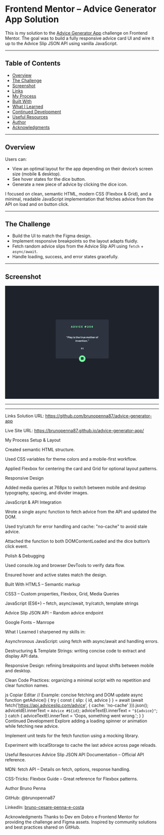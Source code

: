 # Frontend Mentor – Advice Generator App Solution

This is my solution to the [Advice Generator App](https://www.frontendmentor.io/challenges/advice-generator-app-QdUG-13db) challenge on Frontend Mentor. The goal was to build a fully responsive advice card UI and wire it up to the Advice Slip JSON API using vanilla JavaScript.

---

## Table of Contents

- [Overview](#overview)
- [The Challenge](#the-challenge)
- [Screenshot](#screenshot)
- [Links](#links)
- [My Process](#my-process)
- [Built With](#built-with)
- [What I Learned](#what-i-learned)
- [Continued Development](#continued-development)
- [Useful Resources](#useful-resources)
- [Author](#author)
- [Acknowledgments](#acknowledgments)

---

## Overview

Users can:

- View an optimal layout for the app depending on their device’s screen size (mobile & desktop).  
- See hover states for the dice button.  
- Generate a new piece of advice by clicking the dice icon.  

I focused on clean, semantic HTML, modern CSS (Flexbox & Grid), and a minimal, readable JavaScript implementation that fetches advice from the API on load and on button click.

---

## The Challenge

- Build the UI to match the Figma design.  
- Implement responsive breakpoints so the layout adapts fluidly.  
- Fetch random advice slips from the Advice Slip API using `fetch` + `async/await`.  
- Handle loading, success, and error states gracefully.  

---

## Screenshot

![Advice Generator App Screenshot](screenshots/advice-generator-screenshot.png)

---


---


Links
Solution URL: https://github.com/brunopenna87/advice-generator-app

Live Site URL: https://brunopenna87.github.io/advice-generator-app/

My Process
Setup & Layout

Created semantic HTML structure.

Used CSS variables for theme colors and a mobile-first workflow.

Applied Flexbox for centering the card and Grid for optional layout patterns.

Responsive Design

Added media queries at 768px to switch between mobile and desktop typography, spacing, and divider images.

JavaScript & API Integration

Wrote a single async function to fetch advice from the API and updated the DOM.

Used try/catch for error handling and cache: "no-cache" to avoid stale advice.

Attached the function to both DOMContentLoaded and the dice button’s click event.

Polish & Debugging

Used console.log and browser DevTools to verify data flow.

Ensured hover and active states match the design.

Built With
HTML5 – Semantic markup

CSS3 – Custom properties, Flexbox, Grid, Media Queries

JavaScript (ES6+) – fetch, async/await, try/catch, template strings

Advice Slip JSON API – Random advice endpoint

Google Fonts – Manrope

What I Learned
I sharpened my skills in:

Asynchronous JavaScript: using fetch with async/await and handling errors.

Destructuring & Template Strings: writing concise code to extract and display API data.

Responsive Design: refining breakpoints and layout shifts between mobile and desktop.

Clean Code Practices: organizing a minimal script with no repetition and clear function names.

js
Copiar
Editar
// Example: concise fetching and DOM update
async function getAdvice() {
  try {
    const { slip: { id, advice } } = await (await fetch('https://api.adviceslip.com/advice', { cache: 'no-cache' })).json();
    adviceIdEl.innerText = `Advice #${id}`;
    adviceTextEl.innerText = `"${advice}"`;
  } catch {
    adviceTextEl.innerText = 'Oops, something went wrong.';
  }
}
Continued Development
Explore adding a loading spinner or animation while fetching new advice.

Implement unit tests for the fetch function using a mocking library.

Experiment with localStorage to cache the last advice across page reloads.

Useful Resources
Advice Slip JSON API Documentation – Official API reference.

MDN: fetch API – Details on fetch, options, response handling.

CSS-Tricks: Flexbox Guide – Great reference for Flexbox patterns.

Author
Bruno Penna

GitHub: @brunopenna87

LinkedIn: [bruno-cesare-penna-e-costa](https://www.linkedin.com/in/bruno-cesare-penna-e-costa-77951a6a/)

Acknowledgments
Thanks to Dev em Dobro e Frontend Mentor for providing the challenge and Figma assets.
Inspired by community solutions and best practices shared on GitHub.
